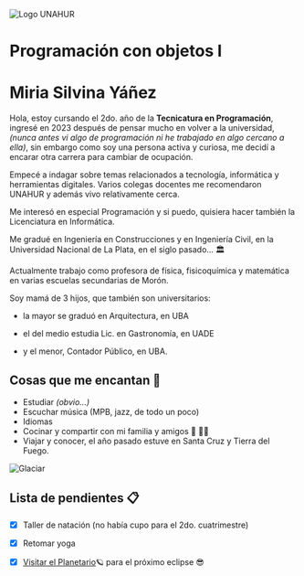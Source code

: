 ![Logo UNAHUR](./assets/UNAHUR.png)

# Programación con objetos I  

# Miria Silvina Yáñez

Hola, estoy cursando el 2do. año de la **Tecnicatura en Programación**,
ingresé en 2023 después de pensar mucho en volver a la universidad,
 _(nunca antes vi algo de programación ni he trabajado en algo cercano a ella)_,
sin embargo como soy una persona activa y curiosa, me decidí a encarar otra carrera para cambiar de ocupación.

Empecé a indagar sobre temas relacionados a tecnología, informática y herramientas digitales.
Varios colegas docentes me recomendaron UNAHUR y además vivo relativamente cerca.

Me interesó en especial Programación y si puedo, quisiera hacer también la Licenciatura en Informática.

Me gradué en Ingeniería en Construcciones y en Ingeniería Civil, en la Universidad Nacional de La Plata, en el siglo pasado... :classical_building:

Actualmente trabajo como profesora de física, fisicoquímica y matemática en varias escuelas secundarias de Morón.

Soy mamá de 3 hijos, que también son universitarios:

* la mayor se graduó en Arquitectura, en UBA

* el del medio estudia Lic. en Gastronomía, en UADE

* y el menor, Contador Público, en UBA.

## Cosas que me encantan :musical_score:

* Estudiar _(obvio...)_
* Escuchar música (MPB, jazz, de todo un poco)
* Idiomas 
* Cocinar y compartir con mi familia y amigos :green_salad: :woman_cook:
* Viajar y conocer, el año pasado estuve en Santa Cruz y Tierra del Fuego.

 ![Glaciar](./assets/wow_glaciar1.png)


## Lista de pendientes :clipboard:

* [x] Taller de natación (no había cupo para el 2do. cuatrimestre)
* [x] Retomar yoga
* [x] [Visitar el Planetario](https://planetario.buenosaires.gob.ar):ringed_planet: para el próximo eclipse :sunglasses: 



 
